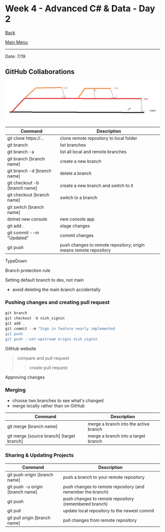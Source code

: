 # Week 4 - Advanced C# & Data - Day 2

[Back](/Week_4)

[Main Menu](/README.md)

---
Date: 7/19

## GitHub Collaborations

![pic1](pic1.png)

| Command | Description |
| - | - |
| git clone https://... | clone remote repository to local folder |
| git branch | list branches |
| git branch -a | list all local and remote branches |
| git branch [branch name] | create a new branch |
| git branch -d [branch name] | delete a branch |
| git checkout -b [branch name] | create a new branch and switch to it |
| git checkout [branch name] | switch to a branch |
| git switch [branch name] |  |
| dotnet new console | new console app |
| git add . | stage changes |
| git commit --m "Updated" | commit changes |
| git push | push changes to remote repository; origin means remote repository |

TypeDown

Branch protection rule

Setting default branch to dev, not main
- avoid deleting the main branch accidentally


### Pushing changes and creating pull request
```powershell
git branch
git checkout -b nish_signin
git add .
git commit --m "Sign in feature nearly implemented
git push
git push --set-upstream origin nish_signin
```


GitHub website
> compare and pull request
>> create pull request

Approving changes

### Merging
- choose two branches to see what's changed
- merge locally rather than on GitHub

| Command | Description |
| - | - |
| git merge [branch name] | merge a branch into the active branch |
| git merge [source branch] [target branch] | merge a branch into a target branch |

### Sharing & Updating Projects

| Command | Description |
| - | - |
| git push origin [branch name] | push a branch to your remote repository |
| git push -u origin [branch name] | push changes to remote repository (and remember the branch) |
| git push | push changes to remote repository (remembered branch) |
| git pull | update local repository to the newest commit |
| git pull origin [branch name] | pull changes from remote repository |
